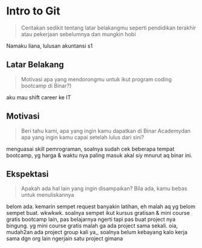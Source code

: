 # Intro to Git

> Ceritakan sedikit tentang latar belakangmu seperti pendidikan terakhir atau pekerjaan sebelumnya dan mungkin hobi

Namaku liana, lulusan akuntansi s1

## Latar Belakang

> Motivasi apa yang mendorongmu untuk ikut program coding bootcamp di Binar?)

aku mau shift career ke IT

## Motivasi

> Beri tahu kami, apa yang ingin kamu dapatkan di Binar Academydan apa yang ingin kamu capai setelah lulus dari sini?

menguasai skill pemrograman, soalnya sudah cek beberapa tempat bootcamp, yg harga & waktu nya paling masuk akal siy mnurut aq binar ini. 

## Ekspektasi

> Apakah ada hal lain yang ingin disampaikan? Bila ada, kamu bebas untuk menuliskannya

belom ada. kemarin sempet request banyakin latihan, eh malah aq yg belom sempet buat. wkwkwk. soalnya sempet ikut kursus gratisan & mini course gratis bootcamp lain, pas belajarnya ngerti tapi pas buat project nya bingung. yg mini course gratis malah ga ada project sama sekali. oia, mudah2an ada project group kali ya,, soalnya belum kebayang kalo kerja sama dgn org lain ngerjain satu project gimana  
